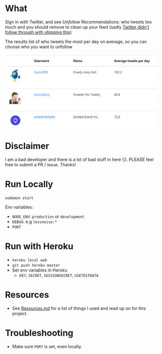 # What

Sign in with Twitter, and see _Unfollow_ Recommendations: who tweets too much and you should remove to clean up your feed (sadly
[Twitter didn't follow through with shipping this](https://www.engadget.com/2018/08/30/twitter-test-personalized-unfollow-recommendations))

The results list of who tweets the most per day on average, so you can choose who you want to unfollow 

![](public/images/table-preview.png)

# Disclaimer

I am a bad developer and there is a lot of bad stuff in here 😏. PLEASE feel free to submit a PR / issue. Thanks!

# Run Locally

`nodemon start`

Env variables:

* `NODE_ENV`: `production` or `development`
* `DEBUG`: e.g `lessnoise:*`
* `PORT`

# Run with Heroku

* `heroku local web`
* `git push heroku master`
* Set env variables in Heroku
    * `KEY`, `SECRET`, `SESSIONSECRET`, `USETESTDATA`


# Resources

* See [Resources.md](Resources.md) for a list of things I used and read up on for this project.

# Troubleshooting

* Make sure `PORT` is set, even locally.
